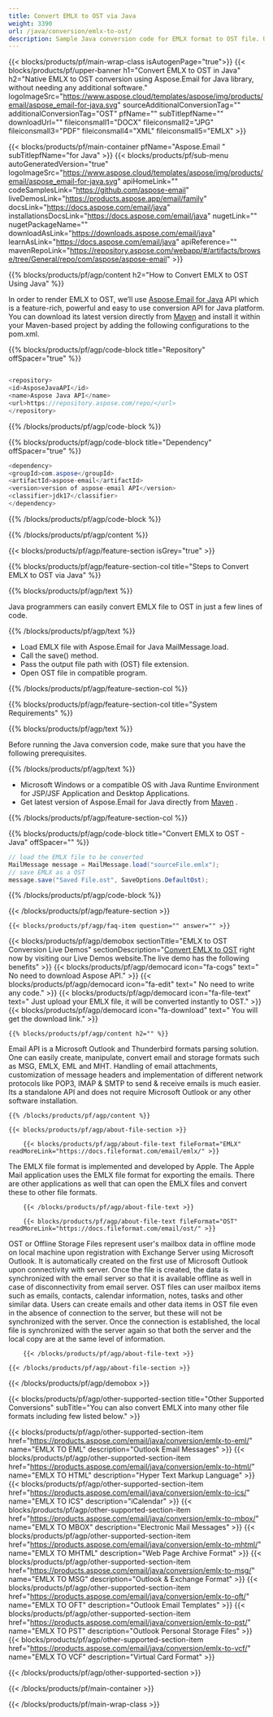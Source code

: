 ```yaml
---
title: Convert EMLX to OST via Java 
weight: 3390
url: /java/conversion/emlx-to-ost/ 
description: Sample Java conversion code for EMLX format to OST file. Use this example code to export message to OST within any Web or Desktop Java based application.
---
```


{{< blocks/products/pf/main-wrap-class isAutogenPage="true">}}
{{< blocks/products/pf/upper-banner h1="Convert EMLX to OST in Java" h2="Native EMLX to OST conversion using Aspose.Email for Java library, without needing any additional software." logoImageSrc="https://www.aspose.cloud/templates/aspose/img/products/email/aspose_email-for-java.svg" sourceAdditionalConversionTag="" additionalConversionTag="OST" pfName="" subTitlepfName="" downloadUrl="" fileiconsmall1="DOCX" fileiconsmall2="JPG" fileiconsmall3="PDF" fileiconsmall4="XML" fileiconsmall5="EMLX" >}}

{{< blocks/products/pf/main-container pfName="Aspose.Email " subTitlepfName="for Java" >}}
{{< blocks/products/pf/sub-menu autoGeneratedVersion="true" logoImageSrc="https://www.aspose.cloud/templates/aspose/img/products/email/aspose_email-for-java.svg" apiHomeLink="" codeSamplesLink="https://github.com/aspose-email" liveDemosLink="https://products.aspose.app/email/family" docsLink="https://docs.aspose.com/email/java" installationsDocsLink="https://docs.aspose.com/email/java" nugetLink="" nugetPackageName="" downloadAsLink="https://downloads.aspose.com/email/java" learnAsLink="https://docs.aspose.com/email/java" apiReference="" mavenRepoLink="https://repository.aspose.com/webapp/#/artifacts/browse/tree/General/repo/com/aspose/aspose-email" >}}

{{% blocks/products/pf/agp/content h2="How to Convert EMLX to OST Using Java" %}}

 In order to render EMLX to OST, we’ll use
 [Aspose.Email for Java](https://products.aspose.com/email/java) 
 API which is a feature-rich, powerful and easy to use conversion API for Java platform. You can download its latest version directly from
 [Maven](https://repository.aspose.com/webapp/#/artifacts/browse/tree/General/repo/com/aspose/aspose-email) 
 and install it within your Maven-based project by adding the following configurations to the pom.xml.

{{% blocks/products/pf/agp/code-block title="Repository" offSpacer="true" %}}

```cs

<repository>
<id>AsposeJavaAPI</id>
<name>Aspose Java API</name>
<url>https://repository.aspose.com/repo/</url>
</repository>

```

{{% /blocks/products/pf/agp/code-block %}}

{{% blocks/products/pf/agp/code-block title="Dependency" offSpacer="true" %}}

```cs
<dependency>
<groupId>com.aspose</groupId>
<artifactId>aspose-email</artifactId>
<version>version of aspose-email API</version>
<classifier>jdk17</classifier>
</dependency>

```

{{% /blocks/products/pf/agp/code-block %}}

{{% /blocks/products/pf/agp/content %}}

{{< blocks/products/pf/agp/feature-section isGrey="true" >}}

{{% blocks/products/pf/agp/feature-section-col title="Steps to Convert EMLX to OST via Java" %}}

{{% blocks/products/pf/agp/text %}}

 Java programmers can easily convert EMLX file to OST in just a few lines of code.

{{% /blocks/products/pf/agp/text %}}

+  Load EMLX file with Aspose.Email for Java MailMessage.load.
+  Call the save() method.
+  Pass the output file path with (OST) file extension.
+  Open OST file in compatible program.

{{% /blocks/products/pf/agp/feature-section-col %}}

{{% blocks/products/pf/agp/feature-section-col title="System Requirements" %}}

{{% blocks/products/pf/agp/text %}}

 Before running the Java conversion code, make sure that you have the following prerequisites.

{{% /blocks/products/pf/agp/text %}}

-  Microsoft Windows or a compatible OS with Java Runtime Environment for JSP/JSF Application and Desktop Applications.
-  Get latest version of Aspose.Email for Java directly from
 [Maven](https://repository.aspose.com/webapp/#/artifacts/browse/tree/General/repo/com/aspose/aspose-email)  .

{{% /blocks/products/pf/agp/feature-section-col %}}

{{% blocks/products/pf/agp/code-block title="Convert EMLX to OST - Java‎" offSpacer="" %}}

```cs
// load the EMLX file to be converted
MailMessage message = MailMessage.load("sourceFile.emlx"); 
// save EMLX as a OST 
message.save("Saved File.ost", SaveOptions.DefaultOst);    

```

{{% /blocks/products/pf/agp/code-block %}}

{{< /blocks/products/pf/agp/feature-section >}}

    {{< blocks/products/pf/agp/faq-item question="" answer="" >}}
 

<!-- aboutfile Starts -->

{{< blocks/products/pf/agp/demobox sectionTitle="EMLX to OST Conversion Live Demos" sectionDescription="[Convert EMLX to OST](https://products.aspose.app/email/conversion/emlx-to-ost) right now by visiting our Live Demos website.The live demo has the following benefits" >}}
        {{< blocks/products/pf/agp/democard icon="fa-cogs" text=" No need to download Aspose API." >}}
        {{< blocks/products/pf/agp/democard icon="fa-edit" text=" No need to write any code." >}}
        {{< blocks/products/pf/agp/democard icon="fa-file-text" text=" Just upload your EMLX file, it will be converted instantly to OST." >}}
        {{< blocks/products/pf/agp/democard icon="fa-download" text=" You will get the download link." >}}

    {{% blocks/products/pf/agp/content h2="" %}}

 Email API is a Microsoft Outlook and Thunderbird formats parsing solution. One can easily create, manipulate, convert email and storage formats such as MSG, EMLX, EML and MHT. Handling of email attachments, customization of message headers and implementation of different network protocols like POP3, IMAP & SMTP to send & receive emails is much easier. Its a standalone API and does not require Microsoft Outlook or any other software installation. ‎



    {{% /blocks/products/pf/agp/content %}}

    {{< blocks/products/pf/agp/about-file-section >}}

        {{< blocks/products/pf/agp/about-file-text fileFormat="EMLX" readMoreLink="https://docs.fileformat.com/email/emlx/" >}}

The EMLX file format is implemented and developed by Apple. The Apple Mail application uses the EMLX file format for exporting the emails. There are other applications as well that can open the EMLX files and convert these to other file formats.


        {{< /blocks/products/pf/agp/about-file-text >}}

        {{< blocks/products/pf/agp/about-file-text fileFormat="OST" readMoreLink="https://docs.fileformat.com/email/ost/" >}}

OST or Offline Storage Files represent user's mailbox data in offline mode on local machine upon registration with Exchange Server using Microsoft Outlook. It is automatically created on the first use of Microsoft Outlook upon connectivity with server. Once the file is created, the data is synchronized with the email server so that it is available offline as well in case of disconnectivity from email server. OST files can user mailbox items such as emails, contacts, calendar information, notes, tasks and other similar data. Users can create emails and other data items in OST file even in the absence of connection to the server, but these will not be synchronized with the server. Once the connection is established, the local file is synchronized with the server again so that both the server and the local copy are at the same level of information.


        {{< /blocks/products/pf/agp/about-file-text >}}

    {{< /blocks/products/pf/agp/about-file-section >}}

{{< /blocks/products/pf/agp/demobox >}}

<!-- aboutfile Ends -->

{{< blocks/products/pf/agp/other-supported-section title="Other Supported Conversions" subTitle="You can also convert EMLX into many other file formats including few listed below." >}}

{{< blocks/products/pf/agp/other-supported-section-item href="https://products.aspose.com/email/java/conversion/emlx-to-eml/" name="EMLX TO EML" description="Outlook Email Messages" >}}
{{< blocks/products/pf/agp/other-supported-section-item href="https://products.aspose.com/email/java/conversion/emlx-to-html/" name="EMLX TO HTML" description="Hyper Text Markup Language" >}}
{{< blocks/products/pf/agp/other-supported-section-item href="https://products.aspose.com/email/java/conversion/emlx-to-ics/" name="EMLX TO ICS" description="iCalendar" >}}
{{< blocks/products/pf/agp/other-supported-section-item href="https://products.aspose.com/email/java/conversion/emlx-to-mbox/" name="EMLX TO MBOX" description="Electronic Mail Messages" >}}
{{< blocks/products/pf/agp/other-supported-section-item href="https://products.aspose.com/email/java/conversion/emlx-to-mhtml/" name="EMLX TO MHTML" description="Web Page Archive Format" >}}
{{< blocks/products/pf/agp/other-supported-section-item href="https://products.aspose.com/email/java/conversion/emlx-to-msg/" name="EMLX TO MSG" description="Outlook & Exchange Format" >}}
{{< blocks/products/pf/agp/other-supported-section-item href="https://products.aspose.com/email/java/conversion/emlx-to-oft/" name="EMLX TO OFT" description="Outlook Email Templates" >}}
{{< blocks/products/pf/agp/other-supported-section-item href="https://products.aspose.com/email/java/conversion/emlx-to-pst/" name="EMLX TO PST" description="Outlook Personal Storage Files" >}}
{{< blocks/products/pf/agp/other-supported-section-item href="https://products.aspose.com/email/java/conversion/emlx-to-vcf/" name="EMLX TO VCF" description="Virtual Card Format" >}}

{{< /blocks/products/pf/agp/other-supported-section >}}

{{< /blocks/products/pf/main-container >}}
    
{{< /blocks/products/pf/main-wrap-class >}}